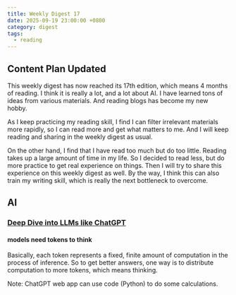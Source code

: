 ```yaml
---
title: Weekly Digest 17
date: 2025-09-19 23:00:00 +0800
category: digest
tags:
  - reading
---
```


## Content Plan Updated
This weekly digest has now reached its 17th edition, which means 4 months of reading. I think it is really a lot, and a lot about AI. I have learned tons of ideas from various materials. And reading blogs has become my new hobby.

As I keep practicing my reading skill, I find I can filter irrelevant materials more rapidly, so I can read more and get what matters to me. And I will keep reading and sharing in the weekly digest as usual.

On the other hand, I find that I have read too much but do too little. Reading takes up a large amount of time in my life. So I decided to read less, but do more practice to get real experience on things. Then I will try to share this experience on this weekly digest as well. By the way, I think this can also train my writing skill, which is really the next bottleneck to overcome.
## AI
### [Deep Dive into LLMs like ChatGPT](https://www.youtube.com/watch?v=7xTGNNLPyMI)
#### models need tokens to think
Basically, each token represents a fixed, finite amount of computation in the process of inference. So to get better answers, one way is to distribute computation to more tokens, which means thinking.

Note: ChatGPT web app can use code (Python) to do some calculations.